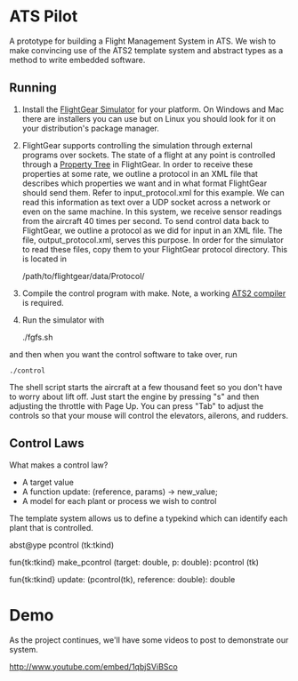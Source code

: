 # ATS Pilot

A prototype for building a Flight Management System in ATS. We wish to
make convincing use of the ATS2  template system and abstract types as
a method to write embedded software.

## Running 

1. Install the  [FlightGear Simulator](http://www.flightgear.org/) for
your platform. On Windows and Mac there are installers you can use but
on  Linux  you should  look  for  it  on your  distribution's  package
manager.

2.  FlightGear supports  controlling the  simulation through  external
programs  over  sockets.  The  state  of a  flight  at  any  point  is
controlled              through               a              [Property
Tree](http://wiki.flightgear.org/Property_Tree)   in  FlightGear.   In
order to receive these properties at  some rate, we outline a protocol
in an  XML file that  describes which properties  we want and  in what
format FlightGear  should send  them. Refer to  input_protocol.xml for
this example. We  can read this information as text  over a UDP socket
across  a network  or even  on the  same machine.  In this  system, we
receive sensor readings from the aircraft 40 times per second. To send
control data back  to FlightGear, we outline a protocol  as we did for
input  in an  XML  file. The  file,  output_protocol.xml, serves  this
purpose. In order for the simulator  to read these files, copy them to
your FlightGear protocol directory. This is located in

    /path/to/flightgear/data/Protocol/

3.  Compile the  control  program  with make.  Note,  a working  [ATS2
compiler](http://www.ats-lang.org) is required.

4. Run the simulator with

    ./fgfs.sh

and then when you want the control software to take over, run

    ./control

The shell script starts the aircraft at a few thousand feet so you don't
have to worry about lift off. Just start the engine by pressing "s" and
then adjusting the throttle with Page Up. You can press "Tab" to adjust
the controls so that your mouse will control the elevators, ailerons, and
rudders.

## Control Laws

What makes a control law?
  
- A target value
- A function update: (reference, params) ->  new_value;
- A model for each plant or process we wish to control
  
The template system allows us to define a typekind which can
identify each plant that is controlled.

  abst@ype pcontrol (tk:tkind)

  fun{tk:tkind}
  make_pcontrol (target: double, p: double): pcontrol (tk)

  fun{tk:tkind}
  update: (pcontrol(tk), reference: double): double

# Demo

As the project continues, we'll have some videos to post to 
demonstrate our system.

http://www.youtube.com/embed/1qbjSViBSco
